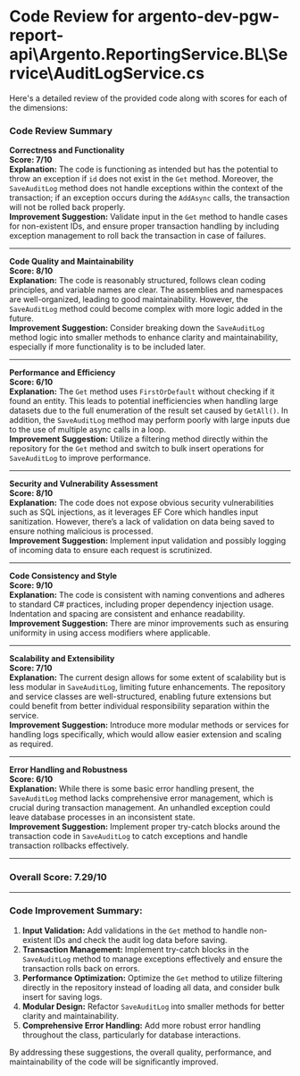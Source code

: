 # Code Review for argento-dev-pgw-report-api\Argento.ReportingService.BL\Service\AuditLogService.cs

Here's a detailed review of the provided code along with scores for each of the dimensions:

### Code Review Summary

**Correctness and Functionality**  
**Score: 7/10**  
**Explanation:** The code is functioning as intended but has the potential to throw an exception if `id` does not exist in the `Get` method. Moreover, the `SaveAuditLog` method does not handle exceptions within the context of the transaction; if an exception occurs during the `AddAsync` calls, the transaction will not be rolled back properly.  
**Improvement Suggestion:** Validate input in the `Get` method to handle cases for non-existent IDs, and ensure proper transaction handling by including exception management to roll back the transaction in case of failures.

---

**Code Quality and Maintainability**  
**Score: 8/10**  
**Explanation:** The code is reasonably structured, follows clean coding principles, and variable names are clear. The assemblies and namespaces are well-organized, leading to good maintainability. However, the `SaveAuditLog` method could become complex with more logic added in the future.  
**Improvement Suggestion:** Consider breaking down the `SaveAuditLog` method logic into smaller methods to enhance clarity and maintainability, especially if more functionality is to be included later.

---

**Performance and Efficiency**  
**Score: 6/10**  
**Explanation:** The `Get` method uses `FirstOrDefault` without checking if it found an entity. This leads to potential inefficiencies when handling large datasets due to the full enumeration of the result set caused by `GetAll()`. In addition, the `SaveAuditLog` method may perform poorly with large inputs due to the use of multiple async calls in a loop.  
**Improvement Suggestion:** Utilize a filtering method directly within the repository for the `Get` method and switch to bulk insert operations for `SaveAuditLog` to improve performance.

---

**Security and Vulnerability Assessment**  
**Score: 8/10**  
**Explanation:** The code does not expose obvious security vulnerabilities such as SQL injections, as it leverages EF Core which handles input sanitization. However, there’s a lack of validation on data being saved to ensure nothing malicious is processed.  
**Improvement Suggestion:** Implement input validation and possibly logging of incoming data to ensure each request is scrutinized.

---

**Code Consistency and Style**  
**Score: 9/10**  
**Explanation:** The code is consistent with naming conventions and adheres to standard C# practices, including proper dependency injection usage. Indentation and spacing are consistent and enhance readability.  
**Improvement Suggestion:** There are minor improvements such as ensuring uniformity in using access modifiers where applicable.

---

**Scalability and Extensibility**  
**Score: 7/10**  
**Explanation:** The current design allows for some extent of scalability but is less modular in `SaveAuditLog`, limiting future enhancements. The repository and service classes are well-structured, enabling future extensions but could benefit from better individual responsibility separation within the service.  
**Improvement Suggestion:** Introduce more modular methods or services for handling logs specifically, which would allow easier extension and scaling as required.

---

**Error Handling and Robustness**  
**Score: 6/10**  
**Explanation:** While there is some basic error handling present, the `SaveAuditLog` method lacks comprehensive error management, which is crucial during transaction management. An unhandled exception could leave database processes in an inconsistent state.  
**Improvement Suggestion:** Implement proper try-catch blocks around the transaction code in `SaveAuditLog` to catch exceptions and handle transaction rollbacks effectively.

---

### Overall Score: 7.29/10

---

### Code Improvement Summary:
1. **Input Validation:** Add validations in the `Get` method to handle non-existent IDs and check the audit log data before saving.
2. **Transaction Management:** Implement try-catch blocks in the `SaveAuditLog` method to manage exceptions effectively and ensure the transaction rolls back on errors.
3. **Performance Optimization:** Optimize the `Get` method to utilize filtering directly in the repository instead of loading all data, and consider bulk insert for saving logs.
4. **Modular Design:** Refactor `SaveAuditLog` into smaller methods for better clarity and maintainability.
5. **Comprehensive Error Handling:** Add more robust error handling throughout the class, particularly for database interactions.

By addressing these suggestions, the overall quality, performance, and maintainability of the code will be significantly improved.